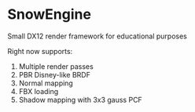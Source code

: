 # SnowEngine

Small DX12 render framework for educational purposes

Right now supports:
1) Multiple render passes
2) PBR Disney-like BRDF
3) Normal mapping
4) FBX loading
5) Shadow mapping with 3x3 gauss PCF
